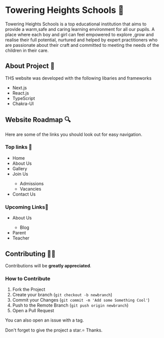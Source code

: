 # Towering Heights Schools 🏫

Towering Heights Schools is a top educational institution that aims to provide a warm,safe and caring learning environment for all our pupils. A place where each boy and girl can feel empowered to explore ,grow and realise their full potential, nurtured and helped by expert practitioners who are passionate about their craft and committed to meeting the needs of the children in their care.

## About Project 🚀

THS website was developed with the following libaries and frameworks
<ul>
  <li>Next.js</li>
  <li>React.js</li>
  <li>TypeScript</li>
  <li>Chakra-UI</li>
</ul>

## Website Roadmap 🔍
Here are some of the links you should look out for easy navigation. 

### Top links 🔗
<ul>
  <li>Home</li>
  <li>About Us</li>
  <li>Gallery</li>
  <li>Join Us</li>
    <ul>
      <li>Admissions</li>
      <li>Vacancies</li>
    </ul>
  <li>Contact Us</li>
</ul>

### Upcoming Links🔗
<ul>
  <li>About Us</li>
  <ul>
      <li>Blog</li>
    </ul>
  <li>Parent</li>
  <li>Teacher</li>
</ul>

## Contributing 👨‍💻

Contributions will be **greatly appreciated**.

### How to Contribute
1. Fork the Project
2. Create your branch (`git checkout -b newbranch`)
3. Commit your Changes (`git commit -m 'Add some Something Cool'`)
4. Push to the Remote Branch (`git push origin newbranch`)
5. Open a Pull Request

You can also open an issue with a tag.

Don't forget to give the project a star.⭐ Thanks.


